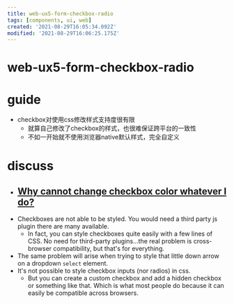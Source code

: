 ```yaml
---
title: web-ux5-form-checkbox-radio
tags: [components, ui, web]
created: '2021-08-29T16:05:34.092Z'
modified: '2021-08-29T16:06:25.175Z'
---
```


# web-ux5-form-checkbox-radio

# guide

- checkbox对使用css修改样式支持度很有限
  - 就算自己修改了checkbox的样式，也很难保证跨平台的一致性
  - 不如一开始就不使用浏览器native默认样式，完全自定义
# discuss
- ## [Why cannot change checkbox color whatever I do?](https://stackoverflow.com/questions/24322599)
- Checkboxes are not able to be styled. You would need a third party js plugin there are many available.
  - In fact, you can style checkboxes quite easily with a few lines of CSS. No need for third-party plugins...the real problem is cross-browser compatibility, but that's for everything.
- The same problem will arise when trying to style that little down arrow on a dropdown `select` element.
- It's not possible to style checkbox inputs (nor radios) in css.
  - But you can create a custom checkbox and add a hidden checkbox or something like that. Which is what most people do because it can easily be compatible across browsers.

